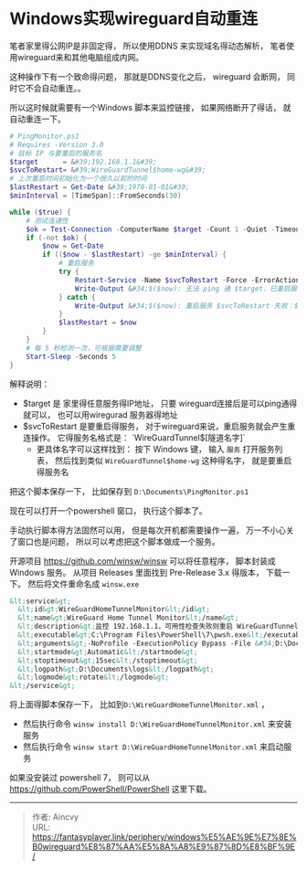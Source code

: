 # Windows实现wireguard自动重连


笔者家里得公网IP是非固定得， 所以使用DDNS 来实现域名得动态解析， 笔者使用wireguard来和其他电脑组成内网。  

这种操作下有一个致命得问题， 那就是DDNS变化之后， wireguard 会断网， 同时它不会自动重连。。 

所以这时候就需要有一个Windows 脚本来监控链接， 如果网络断开了得话， 就自动重连一下。 

```powershell
# PingMonitor.ps1
# Requires -Version 3.0
# 目标 IP 与要重启的服务名
$target      = &#39;192.168.1.1&#39;
$svcToRestart= &#39;WireGuardTunnel$home-wg&#39;
# 上次重启时间初始化为一个很久以前的时间
$lastRestart = Get-Date &#39;1970-01-01&#39;
$minInterval = [TimeSpan]::FromSeconds(30)

while ($true) {
    # 测试连通性
    $ok = Test-Connection -ComputerName $target -Count 1 -Quiet -TimeoutSeconds 5
    if (-not $ok) {
        $now = Get-Date
        if (($now - $lastRestart) -ge $minInterval) {
            # 重启服务
            try {
                Restart-Service -Name $svcToRestart -Force -ErrorAction Stop
                Write-Output &#34;$($now): 无法 ping 通 $target，已重启服务 $svcToRestart&#34;
            } catch {
                Write-Output &#34;$($now): 重启服务 $svcToRestart 失败：$_&#34;
            }
            $lastRestart = $now
        }
    }
    # 每 5 秒检测一次，可根据需要调整
    Start-Sleep -Seconds 5
}
```

解释说明：
- $target 是 家里得任意服务得IP地址， 只要 wireguard连接后是可以ping通得就可以， 也可以用wiregurad 服务器得地址
- $svcToRestart  是要重启得服务， 对于wireguard来说，重启服务就会产生重连操作。  它得服务名格式是： `WireGuardTunnel$[隧道名字]`
  - 更具体名字可以这样找到： 按下 Windows 键， 输入 `服务`  打开服务列表， 然后找到类似 `WireGuardTunnel$home-wg` 这种得名字， 就是要重启得服务名

把这个脚本保存一下， 比如保存到 `D:\Documents\PingMonitor.ps1`
 
现在可以打开一个powershell 窗口， 执行这个脚本了。    

手动执行脚本得方法固然可以用， 但是每次开机都需要操作一遍， 万一不小心关了窗口也是问题， 所以可以考虑把这个脚本做成一个服务。

开源项目  https://github.com/winsw/winsw  可以将任意程序， 脚本封装成 Windows 服务。  从项目 Releases 里面找到 Pre-Release 3.x 得版本， 下载一下。 然后将文件重命名成 `winsw.exe`


```xml
&lt;service&gt;
  &lt;id&gt;WireGuardHomeTunnelMonitor&lt;/id&gt;
  &lt;name&gt;WireGuard Home Tunnel Monitor&lt;/name&gt;
  &lt;description&gt;监控 192.168.1.1，可用性检查失败则重启 WireGuardTunnel$home-wg&lt;/description&gt;
  &lt;executable&gt;C:\Program Files\PowerShell\7\pwsh.exe&lt;/executable&gt;
  &lt;arguments&gt;-NoProfile -ExecutionPolicy Bypass -File &#34;D:\Documents\PingMonitor.ps1&#34;&lt;/arguments&gt;
  &lt;startmode&gt;Automatic&lt;/startmode&gt;
  &lt;stoptimeout&gt;15sec&lt;/stoptimeout&gt;
  &lt;logpath&gt;D:\Documents\logs&lt;/logpath&gt;
  &lt;logmode&gt;rotate&lt;/logmode&gt;
&lt;/service&gt;
```

将上面得脚本保存一下， 比如到`D:\WireGuardHomeTunnelMonitor.xml` ， 
- 然后执行命令 `winsw install D:\WireGuardHomeTunnelMonitor.xml`  来安装服务
- 然后执行命令 `winsw start D:\WireGuardHomeTunnelMonitor.xml` 来启动服务 

如果没安装过 powershell 7， 则可以从 https://github.com/PowerShell/PowerShell 这里下载。

---

> 作者: Aincvy  
> URL: https://fantasyplayer.link/periphery/windows%E5%AE%9E%E7%8E%B0wireguard%E8%87%AA%E5%8A%A8%E9%87%8D%E8%BF%9E/  

